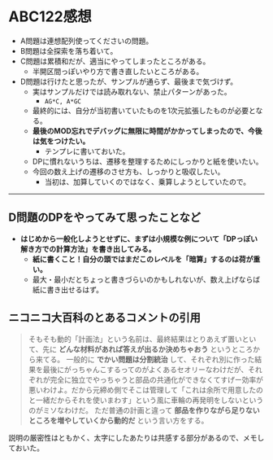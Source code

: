 # ABC122感想

- A問題は連想配列使ってくださいの問題。
- B問題は全探索を落ち着いて。
- C問題は累積和だが、適当にやってしまったところがある。
  - 半開区間っぽいやり方で書き直したいところがある。
- D問題は行けたと思ったが、サンプルが通らず、最後まで気づけず。
  - 実はサンプルだけでは読み取れない、禁止パターンがあった。
    - `AG*C, A*GC`
  - 最終的には、自分が当初書いていたものを1次元拡張したものが必要となる。
  - **最後のMOD忘れでデバッグに無限に時間がかかってしまったので、今後は気をつけたい。**
    - テンプレに書いておいた。
  - DPに慣れないうちは、遷移を整理するためにしっかりと紙を使いたい。
  - 今回の数え上げの遷移のさせ方も、しっかりと吸収したい。
    - 当初は、加算していくのではなく、乗算しようとしていたので。

---

## D問題のDPをやってみて思ったことなど

- **はじめから一般化しようとせずに、まずは小規模な例について「DPっぽい解き方での計算方法」を書き出してみる。**
  - **紙に書くこと！自分の頭ではまだこのレベルを「暗算」するのは荷が重い。**
  - 最大・最小だとちょっと書きづらいのかもしれないが、数え上げならば紙に書き出せるはず。

## ニコニコ大百科のとあるコメントの引用

> そもそも動的「計画法」という名前は、最終結果はとりあえず置いといて、先に **どんな材料があれば答えが出るか決めちゃおう** というところから来てる。
> 一般的に **でかい問題は分割統治** して、それぞれ別に作った結果を最後にがっちゃんこするってのがよくあるセオリーなわけだが、それぞれが完全に独立でやっちゃうと部品の共通化ができなくてすげー効率が悪いわけよ。だから元締め側でそこは管理して「これは余所で用意したのと一緒だからそれを使いまわす」という風に車輪の再発明をしないというのがミソなわけだ。
> ただ普通の計画と違って **部品を作りながら足りないところを増やしていくから動的だ** という言い方をする。

説明の厳密性はともかく、太字にしたあたりは共感する部分があるので、メモしておいた。
